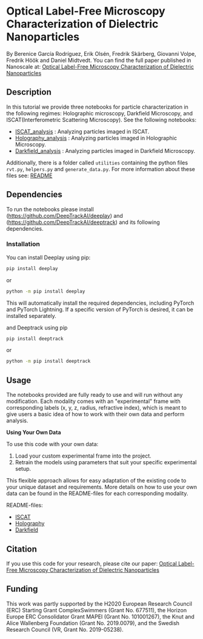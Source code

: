 # Optical Label-Free Microscopy Characterization of Dielectric Nanoparticles

By Berenice García Rodríguez, Erik Olsén, Fredrik Skärberg, Giovanni Volpe, Fredrik Höök and Daniel Midtvedt.
You can find the full paper published in Nanoscale at: [Optical Label-Free Microscopy Characterization of Dielectric Nanoparticles]([https://arxiv.org/abs/2409.11810](https://pubs.rsc.org/en/Content/ArticleLanding/2025/NR/D4NR03860F))


## Description

In this tutorial we provide three notebooks for particle characterization in the following regimes: Holographic microscopy, Darkfield Microscopy, and ISCAT(Interferometric Scattering Microscopy). See the following notebooks:

* [ISCAT_analysis](iscat/ISCAT_analysis.ipynb) : Analyzing particles imaged in ISCAT.
* [Holography_analysis](holography/Holography_analysis.ipynb) : Analyzing particles imaged in Holographic Microscopy. 
* [Darkfield_analysis](darkfield/Darkfield_analysis.ipynb) : Analyzing particles imaged in Darkfield Microscopy.

Additionally, there is a folder called `utilities` containing the python files `rvt.py`, `helpers.py` and `generate_data.py`. For more information about these files see: [README](utilities/README.md)


## Dependencies

To run the notebooks please install (https://github.com/DeepTrackAI/deeplay) and (https://github.com/DeepTrackAI/deeptrack) and its following dependencies.

### Installation

You can install Deeplay using pip:
```bash
pip install deeplay
```
or
```bash
python -m pip install deeplay
```

This will automatically install the required dependencies, including PyTorch and PyTorch Lightning. If a specific version of PyTorch is desired, it can be installed separately.

and Deeptrack using pip

```bash
pip install deeptrack
```
or
```bash
python -m pip install deeptrack
```


## Usage

The notebooks provided are fully ready to use and will run without any modification. Each modality comes with an "experimental" frame with corresponding labels (x, y, z, radius, refractive index), which is meant to give users a basic idea of how to work with their own data and perform analysis. 

**Using Your Own Data**

To use this code with your own data:

1. Load your custom experimental frame into the project.
2. Retrain the models using parameters that suit your specific experimental setup.

This flexible approach allows for easy adaptation of the existing code to your unique dataset and requirements. More details on how to use your own data can be found in the README-files for each corresponding modality.

README-files:
* [ISCAT](iscat/README.md)
* [Holography](holography/README.md)
* [Darkfield](darkfield/README.md)


## Citation
If you use this code for your research, please cite our paper: [Optical Label-Free Microscopy Characterization of Dielectric Nanoparticles](https://arxiv.org/abs/2409.11810)


## Funding
This work was partly supported by the H2020 European Research Council (ERC) Starting Grant ComplexSwimmers (Grant No. 677511), the Horizon Europe ERC Consolidator Grant MAPEI (Grant No. 101001267), the Knut and Alice Wallenberg Foundation (Grant No. 2019.0079), and the Swedish Research Council (VR, Grant No. 2019-05238).
